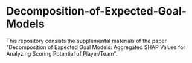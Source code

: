 # Decomposition-of-Expected-Goal-Models
This repository consists the supplemental materials of the paper "Decomposition of Expected Goal Models: Aggregated SHAP Values for Analyzing Scoring Potential of Player/Team".
